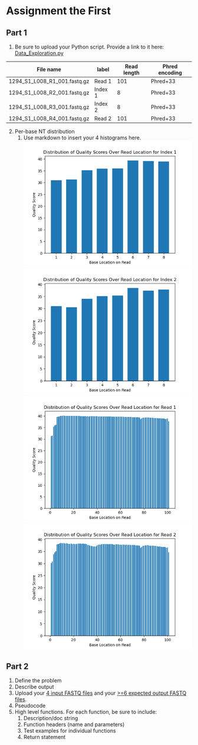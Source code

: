 # Assignment the First

## Part 1
1. Be sure to upload your Python script. Provide a link to it here:
[Data_Exploration.py](https://github.com/Farrisdt/Demultiplex/blob/a0f8dc9515f9e0c38dfec904f07e7214c4068ceb/Assignment-the-first/Data_Exploration.py)

| File name | label | Read length | Phred encoding |
|---|---|---|---|
| 1294_S1_L008_R1_001.fastq.gz | Read 1 | 101 | Phred+33 |
| 1294_S1_L008_R2_001.fastq.gz | Index 1 | 8 | Phred+33 |
| 1294_S1_L008_R3_001.fastq.gz | Index 2 | 8 | Phred+33 |
| 1294_S1_L008_R4_001.fastq.gz | Read 2 | 101 | Phred+33 |

2. Per-base NT distribution
    1. Use markdown to insert your 4 histograms here.
    ![Index 1](https://github.com/Farrisdt/Demultiplex/blob/3785180ffdac23f7f78845f2fbc7ad47a57da0f7/Assignment-the-first/Index1QualityScores.png)
    ![Index 2](https://github.com/Farrisdt/Demultiplex/blob/d9e14274947488bf69027a560544fe479d7c270d/Assignment-the-first/Index2QualityScores.png)
![Read 1](https://github.com/Farrisdt/Demultiplex/blob/d9e14274947488bf69027a560544fe479d7c270d/Assignment-the-first/Read1QualityScores.png)
![Read 2](https://github.com/Farrisdt/Demultiplex/blob/d9e14274947488bf69027a560544fe479d7c270d/Assignment-the-first/Read2QualityScores.png)
    
## Part 2
1. Define the problem
2. Describe output
3. Upload your [4 input FASTQ files](../TEST-input_FASTQ) and your [>=6 expected output FASTQ files](../TEST-output_FASTQ).
4. Pseudocode
5. High level functions. For each function, be sure to include:
    1. Description/doc string
    2. Function headers (name and parameters)
    3. Test examples for individual functions
    4. Return statement
